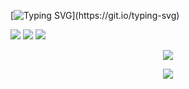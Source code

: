 [![Typing SVG](https://readme-typing-svg.herokuapp.com?font=Fira+Code&size=40&duration=2000&pause=1200&color=66CCFF&center=true&vCenter=true&repeat=true&width=1400&height=60&lines=Hi+there!+I'm+nya%2Ca+senior+high+school+student+from+China.)](https://git.io/typing-svg)

![](https://img.shields.io/badge/Tool-NeoVim-blue) ![](https://img.shields.io/badge/Learning-Python-orange) ![](https://img.shields.io/badge/Grade-10-purple)

<p align="center">
  <a href="https://github.com/nya-main">
    <img src="https://github-readme-stats-eight-theta.vercel.app/api?username=nya-main&show_icons=true&theme=algolia&include_all_commits=true&count_private=true&hide=prs,issues"/>
  </a>
</p>

<p align="center">
  <a href="https://github.com/Yunlingfly">
    <img src="https://github-readme-stats-eight-theta.vercel.app/api/top-langs/?username=nya-main&layout=compact&langs_count=8&theme=algolia"/>
  </a>
</p>
